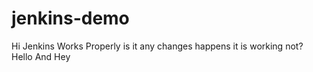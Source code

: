 # jenkins-demo
Hi Jenkins Works Properly
is it any changes happens
it is working not?
Hello
And Hey
